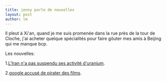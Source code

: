 ```yaml
---
title: jenny parle de nouvelles 
layout: post
author: lm
---
```

<p>Il pleut à Xi&#39;an, quand je me suis promenée dans la rue près de la tour de Cloche, j&#39;ai acheter quelque spécialités pour faire gôuter mes amis à Beijing qui me manque bcp.</p>
<p>Les nouvelles:</p>
<p>1.<a href="http://www.french.xinhuanet.com/french/2007-02/23/content_392152.htm" target="_blank">L&#39;Iran n&#39;a pas suspendu ses activité d&#39;uranium</a>.</p>
<p>2.<a href="http://www.lemonde.fr/web/article/0,1-0@2-651865,36-875105@51-837044,0.html">google accusé de pirater des films</a>. </p>
